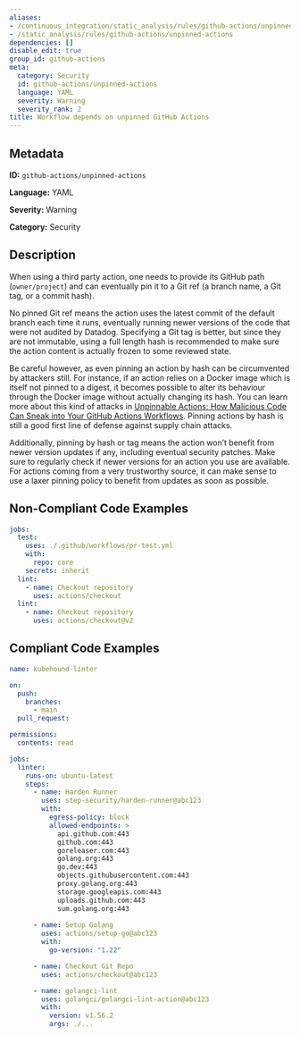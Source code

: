 ```yaml
---
aliases:
- /continuous_integration/static_analysis/rules/github-actions/unpinned-actions
- /static_analysis/rules/github-actions/unpinned-actions
dependencies: []
disable_edit: true
group_id: github-actions
meta:
  category: Security
  id: github-actions/unpinned-actions
  language: YAML
  severity: Warning
  severity_rank: 2
title: Workflow depends on unpinned GitHub Actions
---
```

<!--  SOURCED FROM https://github.com/DataDog/datadog-static-analyzer-rule-docs -->


## Metadata
**ID:** `github-actions/unpinned-actions`

**Language:** YAML

**Severity:** Warning

**Category:** Security

## Description
When using a third party action, one needs to provide its GitHub path (`owner/project`) and can eventually pin it to a Git ref (a branch name, a Git tag, or a commit hash).

No pinned Git ref means the action uses the latest commit of the default branch each time it runs, eventually running newer versions of the code that were not audited by Datadog. Specifying a Git tag is better, but since they are not immutable, using a full length hash is recommended to make sure the action content is actually frozen to some reviewed state.

Be careful however, as even pinning an action by hash can be circumvented by attackers still. For instance, if an action relies on a Docker image which is itself not pinned to a digest, it becomes possible to alter its behaviour through the Docker image without actually changing its hash. You can learn more about this kind of attacks in [Unpinnable Actions: How Malicious Code Can Sneak into Your GitHub Actions Workflows](https://www.paloaltonetworks.co.uk/blog/prisma-cloud/unpinnable-actions-github-security/). Pinning actions by hash is still a good first line of defense against supply chain attacks.

Additionally, pinning by hash or tag means the action won’t benefit from newer version updates if any, including eventual security patches. Make sure to regularly check if newer versions for an action you use are available. For actions coming from a very trustworthy source, it can make sense to use a laxer pinning policy to benefit from updates as soon as possible.

## Non-Compliant Code Examples
```yaml
jobs:
  test:
    uses: ./.github/workflows/pr-test.yml
    with:
      repo: core
    secrets: inherit
  lint:
    - name: Checkout repository
      uses: actions/checkout
  lint:
    - name: Checkout repository
      uses: actions/checkout@v2
```

## Compliant Code Examples
```yaml
name: kubehound-linter

on:
  push:
    branches:
      - main
  pull_request:

permissions:
  contents: read

jobs:
  linter:
    runs-on: ubuntu-latest
    steps:      
      - name: Harden Runner
        uses: step-security/harden-runner@abc123
        with:
          egress-policy: block
          allowed-endpoints: >
            api.github.com:443
            github.com:443
            goreleaser.com:443
            golang.org:443
            go.dev:443
            objects.githubusercontent.com:443
            proxy.golang.org:443
            storage.googleapis.com:443
            uploads.github.com:443
            sum.golang.org:443
            
      - name: Setup Golang
        uses: actions/setup-go@abc123
        with:
          go-version: "1.22"

      - name: Checkout Git Repo
        uses: actions/checkout@abc123

      - name: golangci-lint
        uses: golangci/golangci-lint-action@abc123
        with:
          version: v1.56.2
          args: ./...
```
